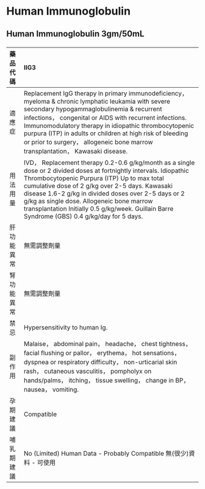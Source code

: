 # Human Immunoglobulin

## Human Immunoglobulin 3gm/50mL

##### 

| 藥品代碼   | IIG3                                                                                                                                                                                                                                                                                                                                                                                                                      |
|:-----------|:--------------------------------------------------------------------------------------------------------------------------------------------------------------------------------------------------------------------------------------------------------------------------------------------------------------------------------------------------------------------------------------------------------------------------|
| 適應症     | Replacement IgG therapy in primary immunodeficiency， myeloma & chronic lymphatic leukamia with severe secondary hypogammaglobulinemia & recurrent infections， congenital or AIDS with recurrent infections. Immunomodulatory therapy in idiopathic thrombocytopenic purpura (ITP) in adults or children at high risk of bleeding or prior to surgery， allogeneic bone marrow transplantation， Kawasaki disease.       |
| 用法用量   | IVD， Replacement therapy 0.2-0.6 g/kg/month as a single dose or 2 divided doses at fortnightly intervals. Idiopathic Thrombocytopenic Purpura (ITP) Up to max total cumulative dose of 2 g/kg over 2-5 days. Kawasaki disease 1.6-2 g/kg in divided doses over 2-5 days or 2 g/kg as single dose. Allogeneic bone marrow transplantation Initially 0.5 g/kg/week. Guillain Barre Syndrome (GBS) 0.4 g/kg/day for 5 days. |
| 肝功能異常 | 無需調整劑量                                                                                                                                                                                                                                                                                                                                                                                                              |
| 腎功能異常 | 無需調整劑量                                                                                                                                                                                                                                                                                                                                                                                                              |
| 禁忌       | Hypersensitivity to human Ig.                                                                                                                                                                                                                                                                                                                                                                                             |
| 副作用     | Malaise， abdominal pain， headache， chest tightness， facial flushing or pallor， erythema， hot sensations， dyspnea or respiratory difficulty， non-urticarial skin rash， cutaneous vasculitis， pompholyx on hands/palms， itching， tissue swelling， change in BP， nausea， vomiting.                                                                                                                            |
| 孕期建議   | Compatible                                                                                                                                                                                                                                                                                                                                                                                                                |
| 哺乳期建議 | No (Limited) Human Data - Probably Compatible 無(很少)資料 - 可使用                                                                                                                                                                                                                                                                                                                                                       |

